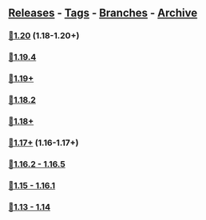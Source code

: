 ## [Releases](https://github.com/InfamousMusicify/MOTD/releases/) - [Tags](https://github.com/InfamousMusicify/MOTD/tags/) - [Branches](https://github.com/InfamousMusicify/MOTD/branches) - [Archive](https://github.com/InfamousMusicify/MOTD/releases/tag/Archive)     


### [🔗1.20](https://github.com/InfamousMusicify/MOTD/releases/download/1.20/TRMotd_Full_V6.23.2-1.20.zip) (1.18-1.20+)    

### [🔗1.19.4](https://github.com/InfamousMusicify/MOTD/releases/download/1.19.4/TRMotd_Full_V6.23.2-1.19.4.zip)    

### [🔗1.19+](https://github.com/InfamousMusicify/MOTD/releases/download/1.19/TRMotd_Full_V6.23.2-1.19.zip)   

### [🔗1.18.2](https://github.com/InfamousMusicify/MOTD/releases/download/1.18.2/TRMotd_Full_V6.23.2-1.18.2.zip)  

### [🔗1.18+](https://github.com/InfamousMusicify/MOTD/releases/download/1.18/TRMotd_Full_V6.23.2-1.18.zip)       

### [🔗1.17+]() (1.16-1.17+)   

### [🔗1.16.2 - 1.16.5]()   

### [🔗1.15 - 1.16.1]()   

### [🔗1.13 - 1.14]()    
